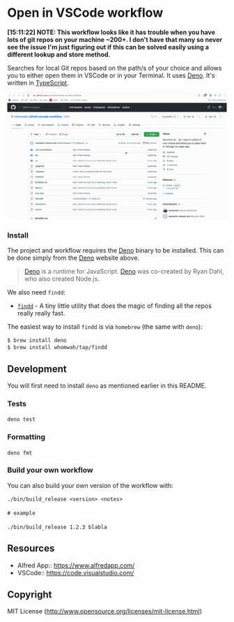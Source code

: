 # Open in VSCode workflow

**[15:11:22] NOTE: This workflow looks like it has trouble when you have lots of
git repos on your machine ~200+. I don't have that many so never see the issue
I'm just figuring out if this can be solved easily using a different lookup and
store method.**

Searches for local Git repos based on the path/s of your choice and allows you
to either open them in VSCode or in your Terminal. It uses
[Deno](https://deno.land/). It's written in
[TypeScript](https://www.typescriptlang.org/).

![VSCode Alfred 5 Workflow](./assets/vscode.gif)

### Install

The project and workflow requires the [Deno](https://deno.land/) binary to be
installed. This can be done simply from the [Deno](https://deno.land/) website
above.

> [Deno](https://deno.land/) is a runtime for JavaScript.
> [Deno](https://deno.land/) was co-created by Ryan Dahl, who also created
> Node.js.

We also need `findd`:

- [`findd`](https://github.com/whomwah/findd) - A tiny little utility that does
  the magic of finding all the repos really really fast.

The easiest way to install `findd` is via `homebrew` (the same with `deno`):

```
$ brew install deno
$ brew install whomwah/tap/findd
```

## Development

You will first need to install `deno` as mentioned earlier in this README.

### Tests

`deno test`

### Formatting

`deno fmt`

### Build your own workflow

You can also build your own version of the workflow with:

```
./bin/build_release <version> <notes>

# example

./bin/build_release 1.2.3 blabla
```

## Resources

- Alfred App:: https://www.alfredapp.com/
- VSCode:: https://code.visualstudio.com/

## Copyright

MIT License (http://www.opensource.org/licenses/mit-license.html)
